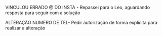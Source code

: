 VINCULOU ERRADO @ DO INSTA - Repassei para o Leo, aguardando resposta para seguir com a solução 

 ALTERAÇÃO NUMERO DE TEL- Pedir autorização de forma explicita para realizar a alteração

